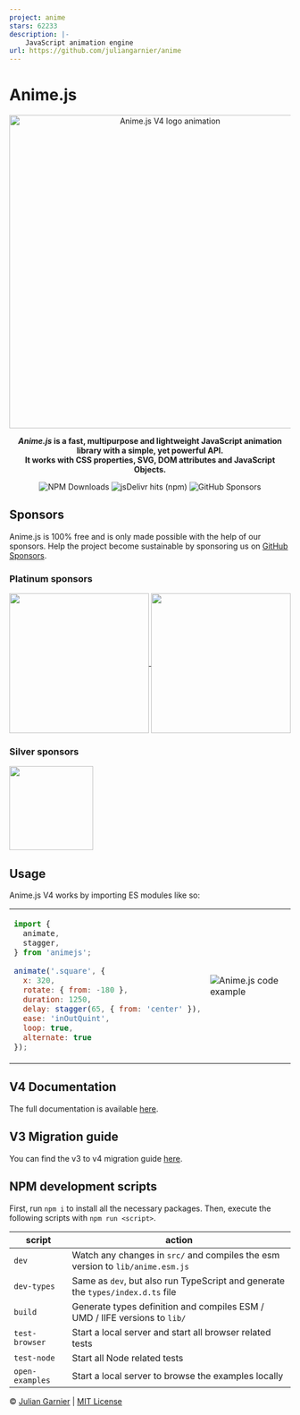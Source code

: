 ```yaml
---
project: anime
stars: 62233
description: |-
    JavaScript animation engine
url: https://github.com/juliangarnier/anime
---
```


# Anime.js

<p align="center">
  <picture align="center">
    <source media="(prefers-color-scheme: dark)" srcset="./assets/images/animejs-v4-logo-animation-dark.gif">
    <img align="center" alt="Anime.js V4 logo animation" src="./assets/images/animejs-v4-logo-animation.gif" width="560">
  </picture>
</p>

<p align="center">
  <strong>
  <em>Anime.js</em> is a fast, multipurpose and lightweight JavaScript animation library with a simple, yet powerful API.<br>
  It works with CSS properties, SVG, DOM attributes and JavaScript Objects.
  </strong>
</p>

<p align="center">
  <img alt="NPM Downloads" src="https://img.shields.io/npm/dm/animejs?style=flat-square&logo=npm">
  <img alt="jsDelivr hits (npm)" src="https://img.shields.io/jsdelivr/npm/hm/animejs?style=flat-square&logo=jsdeliver">
  <img alt="GitHub Sponsors" src="https://img.shields.io/github/sponsors/juliangarnier?style=flat-square&logo=github">
</p>

## Sponsors

Anime.js is 100% free and is only made possible with the help of our sponsors.
Help the project become sustainable by sponsoring us on <a target="_blank" href="https://github.com/sponsors/juliangarnier">GitHub Sponsors</a>.

### Platinum sponsors

<p>
<a target="_blank" href="https://huly.io/?ref=animejs">
  <picture>
    <source media="(prefers-color-scheme: dark)" srcset="./assets/sponsors/huly-logomark.png">
    <img align="center" src="./assets/sponsors/huly-logomark-dark.png" width="250">
  </picture>
</a>
<a target="_blank" href="https://ice.io/?ref=animejs">
  <picture>
    <source media="(prefers-color-scheme: dark)" srcset="./assets/sponsors/ice-open-network-logomark.png">
    <img align="center" src="./assets/sponsors/ice-open-network-logomark-dark.png" width="250">
  </picture>
</a>
</p>

### Silver sponsors

<p>
<a target="_blank" href="https://www.lambdatest.com?utm_source=animeJS&utm_medium=organic&utm_campaign=july_08&utm_term=sk&utm_content=opensource">
  <picture>
    <source media="(prefers-color-scheme: dark)" srcset="./assets/sponsors/lambdatest-logomark.png">
    <img align="center" src="./assets/sponsors/lambdatest-logomark-dark.png" width="150">
  </picture>
</a>
</p>

## Usage

Anime.js V4 works by importing ES modules like so:

<table>
<tr>
  <td>

```javascript
import {
  animate,
  stagger,
} from 'animejs';

animate('.square', {
  x: 320,
  rotate: { from: -180 },
  duration: 1250,
  delay: stagger(65, { from: 'center' }),
  ease: 'inOutQuint',
  loop: true,
  alternate: true
});
```

  </td>
  <td>
    <img align="center" alt="Anime.js code example" src="./assets/images/usage-example-result.gif">
  </td>
</tr>
</table>

## V4 Documentation

The full documentation is available [here](https://animejs.com/documentation).

## V3 Migration guide

You can find the v3 to v4 migration guide [here](https://github.com/juliangarnier/anime/wiki/Migrating-from-v3-to-v4).

## NPM development scripts

First, run `npm i` to install all the necessary packages.
Then, execute the following scripts with `npm run <script>`.

| script | action |
| ------ | ------ |
| `dev` | Watch any changes in `src/` and compiles the esm version to `lib/anime.esm.js` |
| `dev-types` | Same as `dev`, but also run TypeScript and generate the `types/index.d.ts` file |
| `build` | Generate types definition and compiles ESM / UMD / IIFE versions to `lib/` |
| `test-browser` | Start a local server and start all browser related tests |
| `test-node` | Start all Node related tests |
| `open-examples` | Start a local server to browse the examples locally |

© [Julian Garnier](http://juliangarnier.com) | [MIT License](LICENSE.md)
